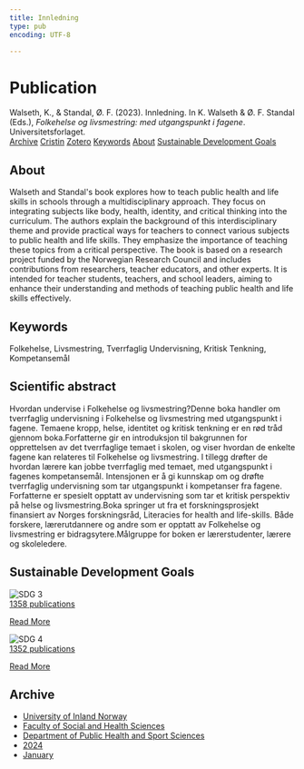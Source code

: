 ```yaml
---
title: Innledning
type: pub
encoding: UTF-8

---
```

<h1>Publication</h1>
<article id="csl-bib-container-HHNTXSZJ" class="csl-bib-container">
  <div class="csl-bib-body"> <div class="csl-entry">Walseth, K., &#38; Standal, Ø. F. (2023). Innledning. In K. Walseth &#38; Ø. F. Standal (Eds.), <i>Folkehelse og livsmestring: med utgangspunkt i fagene</i>. Universitetsforlaget.</div> </div>
  <div class="csl-bib-buttons">
    <a href="#taxonomy-article-HHNTXSZJ" alt="archive" class="csl-bib-button">Archive</a>
    <a href="https://app.cristin.no/results/show.jsf?id=2227684" alt="Cristin" class="csl-bib-button">Cristin</a>
    <a href="http://zotero.org/groups/5881554/items/HHNTXSZJ" alt="Zotero" class="csl-bib-button">Zotero</a>
    <a href="#keywords-article-HHNTXSZJ" alt="keywords" class="csl-bib-button">Keywords</a>
    <a href="#about-article-HHNTXSZJ" alt="about_pub" class="csl-bib-button">About</a>
    <a href="#sdg-article-HHNTXSZJ" alt="sdg" class="csl-bib-button">Sustainable Development Goals</a>
  </div>
  <div id="csl-bib-meta-container-HHNTXSZJ"></div>
</article>
<div id="csl-bib-meta-HHNTXSZJ" class="csl-bib-meta">
  <article id="about-article-HHNTXSZJ" class="about_pub-article">
    <h1>About</h1>
    Walseth and Standal's book explores how to teach public health and life skills in schools through a multidisciplinary approach. They focus on integrating subjects like body, health, identity, and critical thinking into the curriculum. The authors explain the background of this interdisciplinary theme and provide practical ways for teachers to connect various subjects to public health and life skills. They emphasize the importance of teaching these topics from a critical perspective. The book is based on a research project funded by the Norwegian Research Council and includes contributions from researchers, teacher educators, and other experts. It is intended for teacher students, teachers, and school leaders, aiming to enhance their understanding and methods of teaching public health and life skills effectively.
  </article>
  <article id="keywords-article-HHNTXSZJ" class="keywords-article">
    <h1>Keywords</h1>
    Folkehelse, Livsmestring, Tverrfaglig Undervisning, Kritisk Tenkning, Kompetansemål
  </article>
  <article id="abstract-article-HHNTXSZJ" class="abstract-article">
    <h1>Scientific abstract</h1>
    Hvordan undervise i Folkehelse og livsmestring?Denne boka handler om tverrfaglig undervisning i Folkehelse og livsmestring med utgangspunkt i fagene. Temaene kropp, helse, identitet og kritisk tenkning er en rød tråd gjennom boka.Forfatterne gir en introduksjon til bakgrunnen for opprettelsen av det tverrfaglige temaet i skolen, og viser hvordan de enkelte fagene kan relateres til Folkehelse og livsmestring. I tillegg drøfter de hvordan lærere kan jobbe tverrfaglig med temaet, med utgangspunkt i fagenes kompetansemål. Intensjonen er å gi kunnskap om og drøfte tverrfaglig undervisning som tar utgangspunkt i kompetanser fra fagene. Forfatterne er spesielt opptatt av undervisning som tar et kritisk perspektiv på helse og livsmestring.Boka springer ut fra et forskningsprosjekt finansiert av Norges forskningsråd, Literacies for health and life-skills. Både forskere, lærerutdannere og andre som er opptatt av Folkehelse og livsmestring er bidragsytere.Målgruppe for boken er lærerstudenter, lærere og skoleledere.
  </article>
  <article id="sdg-article-HHNTXSZJ" class="sdg-article">
    <h1>Sustainable Development Goals</h1>
    <div class="sdg-container"><div id="sdg3" class="sdg">
        <img src="{{< params subfolder >}}images/sdg/sdg03_en.png" class="image" alt="SDG 3">
        <div class="sdg-overlay">
          <a href="/en/archive/?key=?sdg=3#archive" class="sdg-publication-count"><span>1358</span> publications</a>
          <p><a href="https://sdgs.un.org/goals/goal3" class="sdg-read-more">Read More</a></p>
        </div>
      </div> <div id="sdg4" class="sdg">
        <img src="{{< params subfolder >}}images/sdg/sdg04_en.png" class="image" alt="SDG 4">
        <div class="sdg-overlay">
          <a href="/en/archive/?key=?sdg=4#archive" class="sdg-publication-count"><span>1352</span> publications</a>
          <p><a href="https://sdgs.un.org/goals/goal4" class="sdg-read-more">Read More</a></p>
        </div>
      </div></div>
  </article>
  <article id="taxonomy-article-HHNTXSZJ" class="taxonomy-article">
    <h1>Archive</h1>
    <ul>
      <li>
        <a href="/en/archive/?key=3DCRN523">University of Inland Norway</a>
      </li>
      <li>
        <a href="/en/archive/?key=IDKFS3MX">Faculty of Social and Health Sciences</a>
      </li>
      <li>
        <a href="/en/archive/?key=FJXE3Z8X">Department of Public Health and Sport Sciences</a>
      </li>
      <li>
        <a href="/en/archive/?key=DLUBDP8T">2024</a>
      </li>
      <li>
        <a href="/en/archive/?key=3Y6TNBSU">January</a>
      </li>
    </ul>
  </article>
</div>
